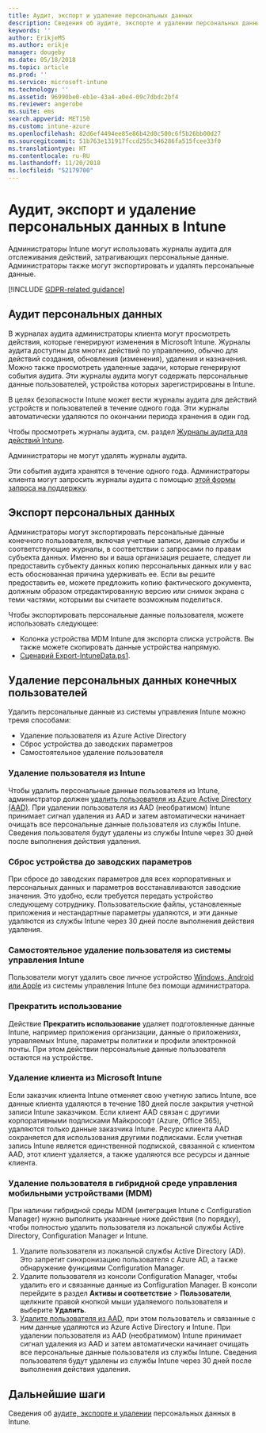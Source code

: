 ```yaml
---
title: Аудит, экспорт и удаление персональных данных
description: Сведения об аудите, экспорте и удалении персональных данных.
keywords: ''
author: ErikjeMS
ms.author: erikje
manager: dougeby
ms.date: 05/18/2018
ms.topic: article
ms.prod: ''
ms.service: microsoft-intune
ms.technology: ''
ms.assetid: 96990be0-eb1e-43a4-a0e4-09c7dbdc2bf4
ms.reviewer: angerobe
ms.suite: ems
search.appverid: MET150
ms.custom: intune-azure
ms.openlocfilehash: 82d6ef4494ee85e86b42d0c500c6f5b26bb00d27
ms.sourcegitcommit: 51b763e131917fccd255c346286fa515fcee33f0
ms.translationtype: HT
ms.contentlocale: ru-RU
ms.lasthandoff: 11/20/2018
ms.locfileid: "52179700"
---
```

# <a name="audit-export-or-delete-personal-data-in-intune"></a>Аудит, экспорт и удаление персональных данных в Intune

Администраторы Intune могут использовать журналы аудита для отслеживания действий, затрагивающих персональные данные. Администраторы также могут экспортировать и удалять персональные данные.

[!INCLUDE [GDPR-related guidance](./includes/gdpr-intro-sentence.md)]

## <a name="audit-personal-data"></a>Аудит персональных данных

В журналах аудита администраторы клиента могут просмотреть действия, которые генерируют изменения в Microsoft Intune. Журналы аудита доступны для многих действий по управлению, обычно для действий создания, обновления (изменения), удаления и назначения. Можно также просмотреть удаленные задачи, которые генерируют события аудита. Эти журналы аудита могут содержать персональные данные пользователей, устройства которых зарегистрированы в Intune.  

В целях безопасности Intune может вести журналы аудита для действий устройств и пользователей в течение одного года. Эти журналы автоматически удаляются по окончании периода хранения в один год.

Чтобы просмотреть журналы аудита, см. раздел [Журналы аудита для действий Intune](monitor-audit-logs.md). 

Администраторы не могут удалять журналы аудита.

Эти события аудита хранятся в течение одного года. Администраторы клиента могут запросить журналы аудита с помощью [этой формы запроса на поддержку](https://privacy.microsoft.com/en-US/privacy-questions?).

## <a name="export-personal-data"></a>Экспорт персональных данных

Администраторы могут экспортировать персональные данные конечного пользователя, включая учетные записи, данные службы и соответствующие журналы, в соответствии с запросами по правам субъекта данных. Именно вы и ваша организация решаете, следует ли предоставить субъекту данных копию персональных данных или у вас есть обоснованная причина удерживать ее. Если вы решите предоставить ее, можете предложить копию фактического документа, должным образом отредактированную версию или снимок экрана с теми частями, которыми вы считаете возможным поделиться.

Чтобы экспортировать персональные данные пользователя, можете использовать следующее: 
- Колонка устройства MDM Intune для экспорта списка устройств. Вы также можете скопировать данные устройства напрямую.
- [Сценарий Export-IntuneData.ps1](https://aka.ms/intunedataexport).

## <a name="delete-end-user-personal-data"></a>Удаление персональных данных конечных пользователей

Удалить персональные данные из системы управления Intune можно тремя способами:
- Удаление пользователя из Azure Active Directory
- Сброс устройства до заводских параметров
- Самостоятельное удаление пользователя

### <a name="delete-a-user-from-intune"></a>Удаление пользователя из Intune

Чтобы удалить персональные данные пользователя из Intune, администратор должен [удалить пользователя из Azure Active Directory (AAD)](https://docs.microsoft.com/azure/active-directory/add-users-azure-active-directory.md#delete-users-from-azure-ad). При удалении пользователя из AAD (необратимом) Intune принимает сигнал удаления из AAD и затем автоматически начинает очищать все персональные данные пользователя из службы Intune. Сведения пользователя будут удалены из службы Intune через 30 дней после выполнения действия удаления.

### <a name="reset-device-to-factory-settings"></a>Сброс устройства до заводских параметров
При сбросе до заводских параметров для всех корпоративных и персональных данных и параметров восстанавливаются заводские значения. Это удобно, если требуется передать устройство следующему сотруднику. Пользовательские файлы, установленные приложения и нестандартные параметры удаляются, и эти данные удаляются из службы Intune через 30 дней после выполнения действия удаления.

### <a name="user-self-removal-from-intune-management"></a>Самостоятельное удаление пользователя из системы управления Intune
Пользователи могут удалить свое личное устройство [Windows, Android или Apple](https://docs.microsoft.com/intune-user-help/unenroll-your-device-from-intune-android.md) из системы управления Intune без помощи администратора.   

### <a name="retire"></a>Прекратить использование
Действие **Прекратить использование** удаляет подготовленные данные Intune, например приложения организации, данные о приложениях, управляемых Intune, параметры политики и профили электронной почты. При этом действии персональные данные пользователя остаются на устройстве.

### <a name="delete-a-tenant-from-microsoft-intune"></a>Удаление клиента из Microsoft Intune

Если заказчик клиента Intune отменяет свою учетную запись Intune, все данные клиента удаляются в течение 180 дней после закрытия учетной записи Intune заказчиком. Если клиент AAD связан с другими корпоративными подписками Майкрософт (Azure, Office 365), удаляются только данные заказчика Intune. Ресурс клиента AAD сохраняется для использования другими подписками. Если учетная запись Intune является единственной подпиской, связанной с клиентом AAD, этот клиент удаляется, а также удаляются все ресурсы и данные клиента.

### <a name="delete-a-user-in-a-hybrid-mobile-device-management-mdm-environment"></a>Удаление пользователя в гибридной среде управления мобильными устройствами (MDM)
При наличии гибридной среды MDM (интеграция Intune с Configuration Manager) нужно выполнить указанные ниже действия (по порядку), чтобы полностью удалить пользователя из локальной службы Active Directory, Configuration Manager и Intune.

1. Удалите пользователя из локальной службы Active Directory (AD). Это запретит синхронизацию пользователя с Azure AD, а также обнаружение функциями Configuration Manager. 
2. Удалите пользователя из консоли Configuration Manager, чтобы удалить его и связанные данные из Configuration Manager. В консоли перейдите в раздел **Активы и соответствие** > **Пользователи**, щелкните правой кнопкой мыши удаляемого пользователя и выберите **Удалить**.
3. [Удалите пользователя из AAD](https://docs.microsoft.com/azure/active-directory/add-users-azure-active-directory.md#delete-users-from-azure-ad), при этом пользователь и связанные с ним данные удаляются из Azure Active Directory и Intune. При удалении пользователя из AAD (необратимом) Intune принимает сигнал удаления из AAD и затем автоматически начинает очищать все персональные данные пользователя из службы Intune. Сведения пользователя будут удалены из службы Intune через 30 дней после выполнения действия удаления.

## <a name="next-steps"></a>Дальнейшие шаги

Сведения об [аудите, экспорте и удалении](privacy-data-audit-export-delete.md) персональных данных в Intune.
